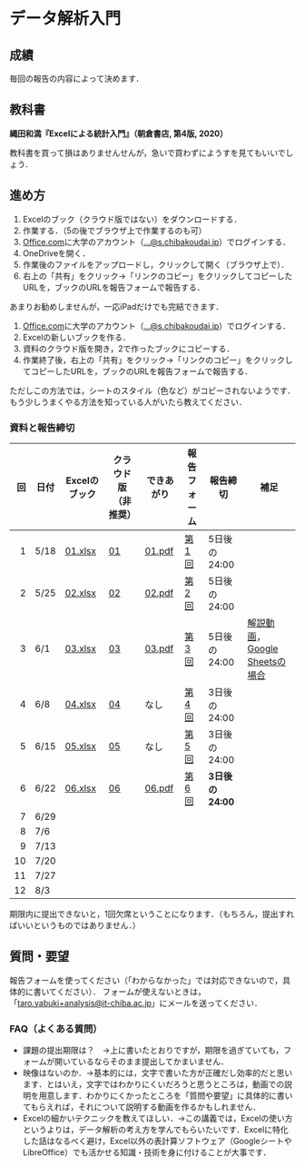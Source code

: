 # データ解析入門

## 成績

毎回の報告の内容によって決めます．

## 教科書

**縄田和満『Excelによる統計入門』（朝倉書店, 第4版, 2020）**

教科書を買って損はありませんせんが，急いで買わずにようすを見てもいいでしょう．

## 進め方

1. Excelのブック（クラウド版ではない）をダウンロードする．
1. 作業する．（5の後でブラウザ上で作業するのも可）
1. [Office.com](https://www.office.com)に大学のアカウント（...@s.chibakoudai.jp）でログインする．
1. OneDriveを開く．
1. 作業後のファイルをアップロードし，クリックして開く（ブラウザ上で）．
1. 右上の「共有」をクリック→「リンクのコピー」をクリックしてコピーしたURLを，ブックのURLを報告フォームで報告する．

あまりお勧めしませんが，一応iPadだけでも完結できます．

1. [Office.com](https://www.office.com)に大学のアカウント（...@s.chibakoudai.jp）でログインする．
1. Excelの新しいブックを作る．
1. 資料のクラウド版を開き，2で作ったブックにコピーする．
1. 作業終了後，右上の「共有」をクリック→「リンクのコピー」をクリックしてコピーしたURLを，ブックのURLを報告フォームで報告する．

ただしこの方法では，シートのスタイル（色など）がコピーされないようです．
もう少しうまくやる方法を知っている人がいたら教えてください．

### 資料と報告締切

回|日付|Excelのブック|クラウド版（非推奨）|できあがり|報告フォーム|報告締切|補足
-:|--|--|--|--|--|--|--
1|5/18|[01.xlsx](https://github.com/taroyabuki/analysis/raw/master/excel/01.xlsx)|[01](https://1drv.ms/x/s!ApRXofdG1OMPmEt5uRkUj1e9NWYh?e=QyNWWJ)|[01.pdf](https://github.com/taroyabuki/analysis/raw/master/excel/01.pdf)|[第1回](https://docs.google.com/forms/d/e/1FAIpQLSfYftzL5gx3VcAESiERnUJt2LtRalTrsMjs-RHVlQmQWUJWKA/viewform)|5日後の24:00|
2|5/25|[02.xlsx](https://github.com/taroyabuki/analysis/raw/master/excel/02.xlsx)|[02](https://1drv.ms/x/s!ApRXofdG1OMPmFNm4g29H1pPvPj7?e=gixX5R)|[02.pdf](https://github.com/taroyabuki/analysis/raw/master/excel/02.pdf)|[第2回](https://docs.google.com/forms/d/e/1FAIpQLSesQN7ycXQovb38V1QJhjxsuDNcGDzkNKBiAJ_M61HtzVXbbQ/viewform)|5日後の24:00|
3|6/1|[03.xlsx](https://github.com/taroyabuki/analysis/raw/master/excel/03.xlsx)|[03](https://1drv.ms/x/s!ApRXofdG1OMPmFoSFMOI077OLqJy?e=cePpzK)|[03.pdf](https://github.com/taroyabuki/analysis/raw/master/excel/03.pdf)|[第3回](https://docs.google.com/forms/d/e/1FAIpQLSfgntNyKE4bJ3MNijA0tAUtsszimLT2pgIhnctdB-nTBQz64A/viewform)|5日後の24:00|[解説動画](https://youtu.be/0pP8QdXHjps)，[Google Sheetsの場合](https://youtu.be/uBzq0x8BEm4)
4|6/8|[04.xlsx](https://github.com/taroyabuki/analysis/raw/master/excel/04.xlsx)|[04](https://1drv.ms/x/s!ApRXofdG1OMPmFzmR1jUeQVwKEnb?e=3AYQxg)|なし|[第4回](https://docs.google.com/forms/d/e/1FAIpQLScJKs7bUaXWgTZAES9WQCKFEm29NjqnhSP-tkxFcaHPo757sw/viewform)|3日後の24:00|
5|6/15|[05.xlsx](https://github.com/taroyabuki/analysis/raw/master/excel/05.xlsx)|[05](https://1drv.ms/x/s!ApRXofdG1OMPmF_siNXTMiM-ls1M?e=6E00jQ)|なし|[第5回](https://docs.google.com/forms/d/e/1FAIpQLSdEQ15smr_ohI9obIPMVTbL51wgsSwWUvb7DEnhanm9Y5uGhA/viewform)|3日後の24:00|
6|6/22|[06.xlsx](https://github.com/taroyabuki/analysis/raw/master/excel/06.xlsx)|[06](https://1drv.ms/x/s!ApRXofdG1OMPmGEQfDs45AJsvybx?e=wgEvby)|[06.pdf](https://github.com/taroyabuki/analysis/raw/master/excel/06.pdf)|[第6回](https://docs.google.com/forms/d/e/1FAIpQLSfuRKpGNWTOMu1VcQryYyEo5BMviY5WGz-ydCCAmeOeSarbzA/viewform)|**3日後の24:00**|
7|6/29|
8|7/6|
9|7/13|
10|7/20|
11|7/27|
12|8/3|

期限内に提出できないと，1回欠席ということになります．（もちろん，提出すればいいというものではありません．）

## 質問・要望

報告フォームを使ってください（「わからなかった」では対応できないので，具体的に書いてください）．
フォームが使えないときは，「taro.yabuki+analysis@it-chiba.ac.jp」にメールを送ってください．

### FAQ（よくある質問）

* 課題の提出期限は？　→上に書いたとおりですが，期限を過ぎていても，フォームが開いているならそのまま提出してかまいません．
* 映像はないのか．→基本的には，文字で書いた方が正確だし効率的だと思います．とはいえ，文字ではわかりにくいだろうと思うところは，動画での説明を用意します．わかりにくかったところを「質問や要望」に具体的に書いてもらえれば，それについて説明する動画を作るかもしれません．
* Excelの細かいテクニックを教えてほしい．→この講義では，Excelの使い方というよりは，データ解析の考え方を学んでもらいたいです．Excelに特化した話はなるべく避け，Excel以外の表計算ソフトウェア（GoogleシートやLibreOffice）でも活かせる知識・技術を身に付けることが大事です．

